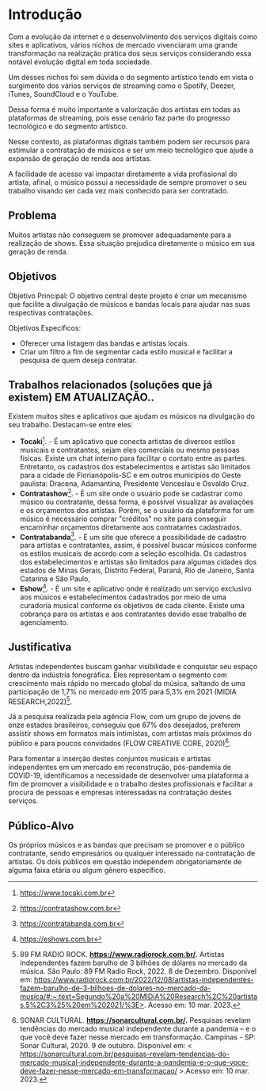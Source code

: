 # Introdução

Com a evolução da internet e o desenvolvimento dos serviços digitais como sites e aplicativos, vários nichos de mercado vivenciaram uma grande transformação na realização prática dos seus serviços considerando essa notável evolução digital em toda sociedade.

Um desses nichos foi sem dúvida o do segmento artístico tendo em vista o surgimento dos vários serviços de streaming como o Spotify, Deezer, iTunes, SoundCloud e o YouTube.

Dessa forma é muito importante a valorização dos artistas em todas as plataformas de streaming, pois esse cenário faz parte do progresso tecnológico e do segmento artístico.

Nesse contexto, as plataformas digitais também podem ser recursos para estimular a contratação de músicos e ser um meio tecnológico que ajude a expansão de geração de renda aos artistas.

A facilidade de acesso vai impactar diretamente a vida profissional do artista, afinal, o músico possui a necessidade de sempre promover o seu trabalho visando ser cada vez mais conhecido para ser contratado.

## Problema
Muitos artistas não conseguem se promover adequadamente para a realização de shows. Essa situação prejudica diretamente o músico em sua geração de renda.

## Objetivos

Objetivo Principal:
O objetivo central deste projeto é criar um mecanismo que facilite a divulgação de músicos e bandas locais para ajudar nas suas respectivas contratações.

Objetivos Específicos:
- Oferecer uma listagem das bandas e artistas locais.
- Criar um filtro a fim de segmentar cada estilo musical e facilitar a pesquisa de quem deseja contratar.

## Trabalhos relacionados (soluções que já existem) EM ATUALIZAÇÃO..

Existem muitos sites e aplicativos que ajudam os músicos na divulgação do seu trabalho. Destacam-se entre eles:

-	**Tocaki**[^1]. - É um aplicativo que conecta artistas de diversos estilos musicais e contratantes, sejam eles comerciais ou mesmo pessoas físicas. Existe um chat interno para facilitar o contato entre as partes. Entretanto, os cadastros dos estabelecimentos e artistas são limitados para a cidade de Florianópolis-SC e em outros municípios do Oeste paulista: Dracena, Adamantina, Presidente Venceslau e Osvaldo Cruz.
- **Contratashow**[^2]. - É um site onde o usuário pode se cadastrar como músico ou contratante, dessa forma, é possível visualizar as avaliações e os orçamentos dos artistas. Porém, se o usuário da plataforma for um músico é necessário comprar "créditos" no site para conseguir encaminhar orçamentos diretamente aos contratantes cadastrados.
- **Contratabanda**[^3]. - É um site que oferece a possibilidade de cadastro para artistas e contratantes, assim, é possível buscar músicos conforme os estilos musicais de acordo com a seleção escolhida. Os cadastros dos estabelecimentos e artistas são limitados para algumas cidades dos estados de Minas Gerais, Distrito Federal, Paraná, Rio de Janeiro, Santa Catarina e São Paulo,
- **Eshow**[^4]. - É um site e aplicativo onde é realizado um serviço exclusivo aos músicos e estabelecimentos cadastrados por meio de uma curadoria musical conforme os objetivos de cada cliente. Existe uma cobrança para os artistas e aos contratantes devido esse trabalho de agenciamento.

[^1]: https://www.tocaki.com.br
[^2]: https://contratashow.com.br
[^3]: https://contratabanda.com.br
[^4]: https://eshows.com.br

## Justificativa

 Artistas independentes buscam ganhar visibilidade e conquistar seu espaço dentro da indústria fonográfica. Eles representam o segmento com crescimento mais rápido no mercado global da música, saltando de uma participação de 1,7% no mercado em 2015 para 5,3% em 2021 (MIDIA RESEARCH,2022)[^5].
   
Já a pesquisa realizada pela agência Flow, com um grupo de jovens de onze estados brasileiros, conseguiu que 67% dos desejados, preferem assistir shows em formatos mais intimistas, com artistas mais próximos do público e para poucos convidados (FLOW CREATIVE CORE, 2020)[^note].
   
 Para fomentar a inserção destes conjuntos musicais e artistas independentes em um mercado em reconstrução, pós-pandemia de COVID-19, identificamos a necessidade de desenvolver uma plataforma a fim de promover a visibilidade e o trabalho destes profissionais e facilitar a procura de pessoas e empresas interessadas na contratação destes serviços.
 
[^5]: 89 FM RADIO ROCK. **https://www.radiorock.com.br/.** Artistas independentes fazem barulho de 3 bilhões de dólares no mercado da música. São Paulo: 89 FM Radio Rock, 2022. 8 de Dezembro. Disponível em: https://www.radiorock.com.br/2022/12/08/artistas-independentes-fazem-barulho-de-3-bilhoes-de-dolares-no-mercado-da-musica/#:~:text=Segundo%20a%20MIDiA%20Research%2C%20artistas,5%2C3%25%20em%202021/%3E>. Acesso em: 10 mar. 2023.

[^note]: SONAR CULTURAL. **https://sonarcultural.com.br/.**  Pesquisas revelam tendências do mercado musical independente durante a pandemia – e o que você deve fazer nesse mercado em transformação. Campinas - SP: Sonar Cultural, 2020. 9 de outubro. Disponível em: < https://sonarcultural.com.br/pesquisas-revelam-tendencias-do-mercado-musical-independente-durante-a-pandemia-e-o-que-voce-deve-fazer-nesse-mercado-em-transformacao/ >.Acesso em: 10 mar. 2023.

## Público-Alvo

Os próprios músicos e as bandas que precisam se promover e o público contratante, sendo empresários ou qualquer interessado na contratação de artistas. Os dois públicos em questão independem obrigatoriamente de alguma faixa etária ou algum gênero específico.

